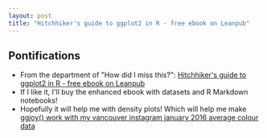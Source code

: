 ```yaml
---
layout: post
title: "Hitchhiker's guide to ggplot2 in R - free ebook on Leanpub"
---
```


## Pontifications

* From the department of "How did I miss this?": [Hitchhiker's guide to ggplot2 in R - free ebook on Leanpub](https://leanpub.com/hitchhikers_ggplot2)
* If I like it, I'll buy the enhanced ebook with datasets and R Markdown notebooks!
* Hopefully it will help me with density plots! Which will help me make [ggjoy() work with my vancouver instagram january 2016 average colour data](http://rolandtanglao.com/2017/07/24/p1-ggjoy-plot-not-working/)